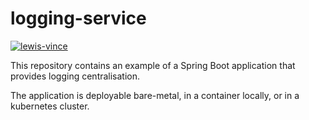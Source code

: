 # logging-service

[![lewis-vince](https://circleci.com/gh/lewis-vince/logging-service.svg?style=svg)](https://app.circleci.com/pipelines/github/lewis-vince/logging-service)

This repository contains an example of a Spring Boot application that provides logging centralisation.

The application is deployable bare-metal, in a container locally, or in a kubernetes cluster.
